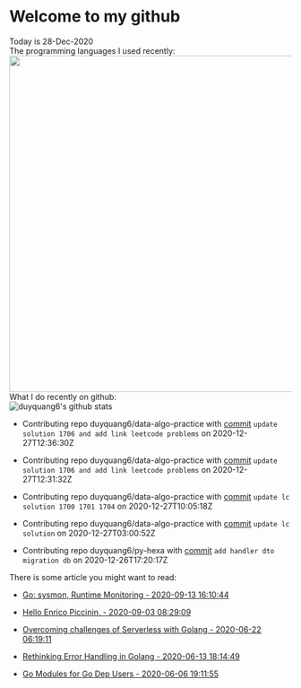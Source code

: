 # Welcome to my github 
Today is 28-Dec-2020\
The programming languages I used recently:\
<img src="https://wakatime.com/share/@duyquang6/fbe267a6-a29b-4a1a-b769-c566a361c376.svg" width="600">\
What I do recently on github:\
![duyquang6's github stats](https://github-readme-stats.vercel.app/api?username=duyquang6&layout=compact&hide=stars,prs,contribs,issues)

 - Contributing repo duyquang6/data-algo-practice with [commit](https://github.com/duyquang6/data-algo-practice/commit/369c9076a9be20b605104681a0105162eccdfbb1) `update solution 1706 and add link leetcode problems` on  2020-12-27T12:36:30Z

 - Contributing repo duyquang6/data-algo-practice with [commit](https://github.com/duyquang6/data-algo-practice/commit/816a6b97b719e9bb5b9f50943869df2bd31f0841) `update solution 1706 and add link leetcode problems` on  2020-12-27T12:31:32Z

 - Contributing repo duyquang6/data-algo-practice with [commit](https://github.com/duyquang6/data-algo-practice/commit/3fdb1b9d8811a18e81843bd0af679dd38264f281) `update lc solution 1700 1701 1704` on  2020-12-27T10:05:18Z

 - Contributing repo duyquang6/data-algo-practice with [commit](https://github.com/duyquang6/data-algo-practice/commit/372dac8a95695aaf7b0d67b3b11275596dd14526) `update lc solution` on  2020-12-27T03:00:52Z

 - Contributing repo duyquang6/py-hexa with [commit](https://github.com/duyquang6/py-hexa/commit/8d7e4d71220406aa4be8c3ab6eaea897ba678d86) `add handler dto migration db` on  2020-12-26T17:20:17Z

There is some article you might want to read:

 - [Go: sysmon, Runtime Monitoring - 2020-09-13 16:10:44](https://medium.com/@blanchon.vincent/go-sysmon-runtime-monitoring-cff9395060b5?source=rss-f26b90a8ca4b------2)

 - [Hello Enrico Piccinin, - 2020-09-03 08:29:09](https://medium.com/@blanchon.vincent/hello-enrico-piccinin-df2df370745?source=rss-f26b90a8ca4b------2)

 - [Overcoming challenges of Serverless with Golang - 2020-06-22 06:19:11](https://medium.com/swlh/overcoming-challenges-of-serverless-with-golang-aa6078b3d3b7?source=rss-1a65837801e2------2)

 - [Rethinking Error Handling in Golang - 2020-06-13 18:14:49](https://medium.com/swlh/rethinking-error-handling-in-golang-eac8160afe4?source=rss-1a65837801e2------2)

 - [Go Modules for Go Dep Users - 2020-06-06 19:11:55](https://medium.com/@sudarakayasindu/go-modules-for-go-dep-users-2f2d983525fc?source=rss-1a65837801e2------2)

